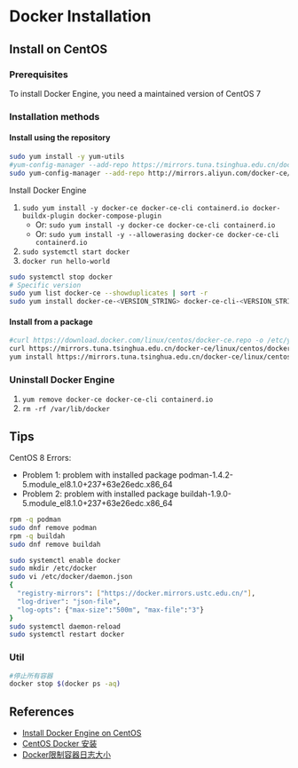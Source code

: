 # Docker Installation

## Install on CentOS

### Prerequisites
To install Docker Engine, you need a maintained version of CentOS 7

### Installation methods

#### Install using the repository
```sh
sudo yum install -y yum-utils
#yum-config-manager --add-repo https://mirrors.tuna.tsinghua.edu.cn/docker-ce/linux/centos/docker-ce.repo
sudo yum-config-manager --add-repo http://mirrors.aliyun.com/docker-ce/linux/centos/docker-ce.repo
```
Install Docker Engine
1. `sudo yum install -y docker-ce docker-ce-cli containerd.io docker-buildx-plugin docker-compose-plugin`
    - Or: `sudo yum install -y docker-ce docker-ce-cli containerd.io`
    - Or: `sudo yum install -y --allowerasing docker-ce docker-ce-cli containerd.io`
2. `sudo systemctl start docker`
3. `docker run hello-world`

```sh
sudo systemctl stop docker
# Specific version
sudo yum list docker-ce --showduplicates | sort -r
sudo yum install docker-ce-<VERSION_STRING> docker-ce-cli-<VERSION_STRING> containerd.io docker-buildx-plugin docker-compose-plugin
```

#### Install from a package
```sh
#curl https://download.docker.com/linux/centos/docker-ce.repo -o /etc/yum.repos.d/docker-ce.repo
curl https://mirrors.tuna.tsinghua.edu.cn/docker-ce/linux/centos/docker-ce.repo -o /etc/yum.repos.d/docker-ce.repo
yum install https://mirrors.tuna.tsinghua.edu.cn/docker-ce/linux/centos/7/x86_64/stable/Packages/containerd.io-1.2.13-3.2.el7.x86_64.rpm
```

### Uninstall Docker Engine
1. `yum remove docker-ce docker-ce-cli containerd.io`
2. `rm -rf /var/lib/docker`

## Tips
CentOS 8 Errors: 
- Problem 1: problem with installed package podman-1.4.2-5.module_el8.1.0+237+63e26edc.x86_64
- Problem 2: problem with installed package buildah-1.9.0-5.module_el8.1.0+237+63e26edc.x86_64

```sh
rpm -q podman
sudo dnf remove podman
rpm -q buildah
sudo dnf remove buildah
```
```sh
sudo systemctl enable docker
sudo mkdir /etc/docker
sudo vi /etc/docker/daemon.json
{
  "registry-mirrors": ["https://docker.mirrors.ustc.edu.cn/"],
  "log-driver": "json-file",
  "log-opts": {"max-size":"500m", "max-file":"3"}
}
sudo systemctl daemon-reload
sudo systemctl restart docker
```

### Util
```sh
#停止所有容器
docker stop $(docker ps -aq)
```

## References
- [Install Docker Engine on CentOS](https://docs.docker.com/engine/install/centos/)
- [CentOS Docker 安装](https://www.runoob.com/docker/centos-docker-install.html)
- [Docker限制容器日志大小](https://www.cnblogs.com/angel-devil/p/12558908.html)
